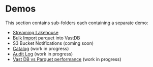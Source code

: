 # Demos

This section contains sub-folders each containing a separate demo:

- [Streaming Lakehouse](./streaming_lakehouse/)
- [Bulk Import](./bulk_import/) parquet into VastDB
- S3 Bucket Notifications (coming soon)
- [Catalog](./catalog) (work in progress)
- [Audit Log](./audit) (work in progress)
- [Vast DB vs Parquet performance](./vastdb_vs_parquet) (work in progress)
